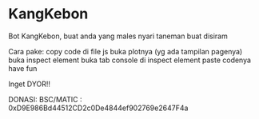 # KangKebon
Bot KangKebon, buat anda yang males nyari taneman buat disiram

Cara pake:
copy code di file js
buka plotnya (yg ada tampilan pagenya)
buka inspect element
buka tab console di inspect element
paste codenya
have fun

Inget DYOR!!

DONASI:
BSC/MATIC : 0xD9E986Bd44512CD2c0De4844ef902769e2647F4a
